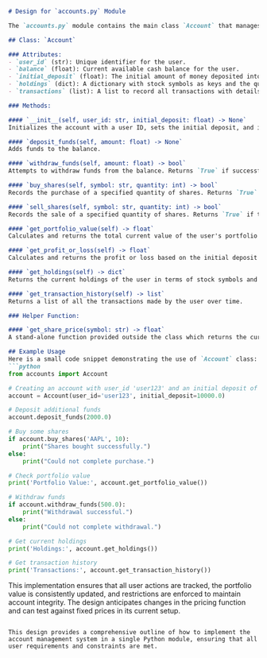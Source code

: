 ```markdown
# Design for `accounts.py` Module

The `accounts.py` module contains the main class `Account` that manages user accounts for a trading simulation platform. Below is a detailed outline of the classes and methods within this module:

## Class: `Account`

### Attributes:
- `user_id` (str): Unique identifier for the user.
- `balance` (float): Current available cash balance for the user.
- `initial_deposit` (float): The initial amount of money deposited into the account.
- `holdings` (dict): A dictionary with stock symbols as keys and the quantities held as values.
- `transactions` (list): A list to record all transactions with details such as type, symbol, quantity, and price.

### Methods:

#### `__init__(self, user_id: str, initial_deposit: float) -> None`
Initializes the account with a user ID, sets the initial deposit, and initializes the balance, holdings, and transactions.

#### `deposit_funds(self, amount: float) -> None`
Adds funds to the balance.

#### `withdraw_funds(self, amount: float) -> bool`
Attempts to withdraw funds from the balance. Returns `True` if successful, `False` otherwise (e.g., if the withdrawal would result in a negative balance).

#### `buy_shares(self, symbol: str, quantity: int) -> bool`
Records the purchase of a specified quantity of shares. Returns `True` if the purchase is successful (i.e., if the user has enough funds to complete the purchase), `False` otherwise.

#### `sell_shares(self, symbol: str, quantity: int) -> bool`
Records the sale of a specified quantity of shares. Returns `True` if the sale is successful (i.e., if the user holds enough shares to sell), `False` otherwise.

#### `get_portfolio_value(self) -> float`
Calculates and returns the total current value of the user's portfolio (sum of cash balance and current value of holdings).

#### `get_profit_or_loss(self) -> float`
Calculates and returns the profit or loss based on the initial deposit and current portfolio value.

#### `get_holdings(self) -> dict`
Returns the current holdings of the user in terms of stock symbols and quantities.

#### `get_transaction_history(self) -> list`
Returns a list of all the transactions made by the user over time.

### Helper Function:

#### `get_share_price(symbol: str) -> float`
A stand-alone function provided outside the class which returns the current fixed price of a share for symbols like 'AAPL', 'TSLA', 'GOOGL'.

## Example Usage
Here is a small code snippet demonstrating the use of `Account` class:
```python
from accounts import Account

# Creating an account with user_id 'user123' and an initial deposit of $10,000
account = Account(user_id='user123', initial_deposit=10000.0)

# Deposit additional funds
account.deposit_funds(2000.0)

# Buy some shares
if account.buy_shares('AAPL', 10):
    print("Shares bought successfully.")
else:
    print("Could not complete purchase.")

# Check portfolio value
print('Portfolio Value:', account.get_portfolio_value())

# Withdraw funds
if account.withdraw_funds(500.0):
    print("Withdrawal successful.")
else:
    print("Could not complete withdrawal.")

# Get current holdings
print('Holdings:', account.get_holdings())

# Get transaction history
print('Transactions:', account.get_transaction_history())
```

This implementation ensures that all user actions are tracked, the portfolio value is consistently updated, and restrictions are enforced to maintain account integrity. The design anticipates changes in the pricing function and can test against fixed prices in its current setup.
```

This design provides a comprehensive outline of how to implement the account management system in a single Python module, ensuring that all user requirements and constraints are met.